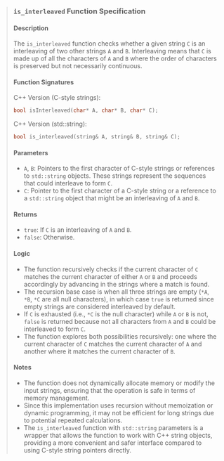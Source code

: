 > ### `is_interleaved` Function Specification
>
> #### Description
> The `is_interleaved` function checks whether a given string `C` is an interleaving of two other strings `A` and `B`. Interleaving means that `C` is made up of all the characters of `A` and `B` where the order of characters is preserved but not necessarily continuous.
>
> #### Function Signatures
> C++ Version (C-style strings):
> ```c++
> bool isInterleaved(char* A, char* B, char* C);
> ```
>
> C++ Version (std::string):
> ```c++
> bool is_interleaved(string& A, string& B, string& C);
> ```
>
> #### Parameters
> - `A`, `B`: Pointers to the first character of C-style strings or references to `std::string` objects. These strings represent the sequences that could interleave to form `C`.
> - `C`: Pointer to the first character of a C-style string or a reference to a `std::string` object that might be an interleaving of `A` and `B`.
>
> #### Returns
> - `true`: If `C` is an interleaving of `A` and `B`.
> - `false`: Otherwise.
>
> #### Logic
> - The function recursively checks if the current character of `C` matches the current character of either `A` or `B` and proceeds accordingly by advancing in the strings where a match is found.
> - The recursion base case is when all three strings are empty (`*A`, `*B`, `*C` are all null characters), in which case `true` is returned since empty strings are considered interleaved by default.
> - If `C` is exhausted (i.e., `*C` is the null character) while `A` or `B` is not, `false` is returned because not all characters from `A` and `B` could be interleaved to form `C`.
> - The function explores both possibilities recursively: one where the current character of `C` matches the current character of `A` and another where it matches the current character of `B`.
>
> #### Notes
> - The function does not dynamically allocate memory or modify the input strings, ensuring that the operation is safe in terms of memory management.
> - Since this implementation uses recursion without memoization or dynamic programming, it may not be efficient for long strings due to potential repeated calculations.
> - The `is_interleaved` function with `std::string` parameters is a wrapper that allows the function to work with C++ string objects, providing a more convenient and safer interface compared to using C-style string pointers directly.
